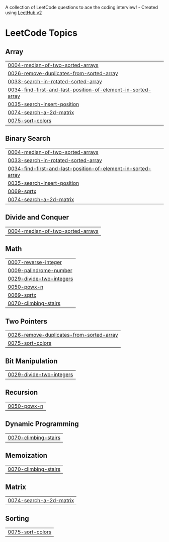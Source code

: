 A collection of LeetCode questions to ace the coding interview! - Created using [LeetHub v2](https://github.com/arunbhardwaj/LeetHub-2.0)
<!---LeetCode Topics Start-->
# LeetCode Topics
## Array
|  |
| ------- |
| [0004-median-of-two-sorted-arrays](https://github.com/Akashpremnath2003/LeetCode/tree/master/0004-median-of-two-sorted-arrays) |
| [0026-remove-duplicates-from-sorted-array](https://github.com/Akashpremnath2003/LeetCode/tree/master/0026-remove-duplicates-from-sorted-array) |
| [0033-search-in-rotated-sorted-array](https://github.com/Akashpremnath2003/LeetCode/tree/master/0033-search-in-rotated-sorted-array) |
| [0034-find-first-and-last-position-of-element-in-sorted-array](https://github.com/Akashpremnath2003/LeetCode/tree/master/0034-find-first-and-last-position-of-element-in-sorted-array) |
| [0035-search-insert-position](https://github.com/Akashpremnath2003/LeetCode/tree/master/0035-search-insert-position) |
| [0074-search-a-2d-matrix](https://github.com/Akashpremnath2003/LeetCode/tree/master/0074-search-a-2d-matrix) |
| [0075-sort-colors](https://github.com/Akashpremnath2003/LeetCode/tree/master/0075-sort-colors) |
## Binary Search
|  |
| ------- |
| [0004-median-of-two-sorted-arrays](https://github.com/Akashpremnath2003/LeetCode/tree/master/0004-median-of-two-sorted-arrays) |
| [0033-search-in-rotated-sorted-array](https://github.com/Akashpremnath2003/LeetCode/tree/master/0033-search-in-rotated-sorted-array) |
| [0034-find-first-and-last-position-of-element-in-sorted-array](https://github.com/Akashpremnath2003/LeetCode/tree/master/0034-find-first-and-last-position-of-element-in-sorted-array) |
| [0035-search-insert-position](https://github.com/Akashpremnath2003/LeetCode/tree/master/0035-search-insert-position) |
| [0069-sqrtx](https://github.com/Akashpremnath2003/LeetCode/tree/master/0069-sqrtx) |
| [0074-search-a-2d-matrix](https://github.com/Akashpremnath2003/LeetCode/tree/master/0074-search-a-2d-matrix) |
## Divide and Conquer
|  |
| ------- |
| [0004-median-of-two-sorted-arrays](https://github.com/Akashpremnath2003/LeetCode/tree/master/0004-median-of-two-sorted-arrays) |
## Math
|  |
| ------- |
| [0007-reverse-integer](https://github.com/Akashpremnath2003/LeetCode/tree/master/0007-reverse-integer) |
| [0009-palindrome-number](https://github.com/Akashpremnath2003/LeetCode/tree/master/0009-palindrome-number) |
| [0029-divide-two-integers](https://github.com/Akashpremnath2003/LeetCode/tree/master/0029-divide-two-integers) |
| [0050-powx-n](https://github.com/Akashpremnath2003/LeetCode/tree/master/0050-powx-n) |
| [0069-sqrtx](https://github.com/Akashpremnath2003/LeetCode/tree/master/0069-sqrtx) |
| [0070-climbing-stairs](https://github.com/Akashpremnath2003/LeetCode/tree/master/0070-climbing-stairs) |
## Two Pointers
|  |
| ------- |
| [0026-remove-duplicates-from-sorted-array](https://github.com/Akashpremnath2003/LeetCode/tree/master/0026-remove-duplicates-from-sorted-array) |
| [0075-sort-colors](https://github.com/Akashpremnath2003/LeetCode/tree/master/0075-sort-colors) |
## Bit Manipulation
|  |
| ------- |
| [0029-divide-two-integers](https://github.com/Akashpremnath2003/LeetCode/tree/master/0029-divide-two-integers) |
## Recursion
|  |
| ------- |
| [0050-powx-n](https://github.com/Akashpremnath2003/LeetCode/tree/master/0050-powx-n) |
## Dynamic Programming
|  |
| ------- |
| [0070-climbing-stairs](https://github.com/Akashpremnath2003/LeetCode/tree/master/0070-climbing-stairs) |
## Memoization
|  |
| ------- |
| [0070-climbing-stairs](https://github.com/Akashpremnath2003/LeetCode/tree/master/0070-climbing-stairs) |
## Matrix
|  |
| ------- |
| [0074-search-a-2d-matrix](https://github.com/Akashpremnath2003/LeetCode/tree/master/0074-search-a-2d-matrix) |
## Sorting
|  |
| ------- |
| [0075-sort-colors](https://github.com/Akashpremnath2003/LeetCode/tree/master/0075-sort-colors) |
<!---LeetCode Topics End-->